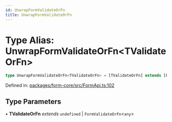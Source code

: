 ```yaml
---
id: UnwrapFormValidateOrFn
title: UnwrapFormValidateOrFn
---
```


<!-- DO NOT EDIT: this page is autogenerated from the type comments -->

# Type Alias: UnwrapFormValidateOrFn\<TValidateOrFn\>

```ts
type UnwrapFormValidateOrFn<TValidateOrFn> = [TValidateOrFn] extends [FormValidateFn<any>] ? ExtractGlobalFormError<ReturnType<TValidateOrFn>> : [TValidateOrFn] extends [StandardSchemaV1<any, any>] ? Record<string, StandardSchemaV1Issue[]> : undefined;
```

Defined in: [packages/form-core/src/FormApi.ts:102](https://github.com/TanStack/form/blob/main/packages/form-core/src/FormApi.ts#L102)

## Type Parameters

• **TValidateOrFn** *extends* `undefined` \| `FormValidateOrFn`\<`any`\>
